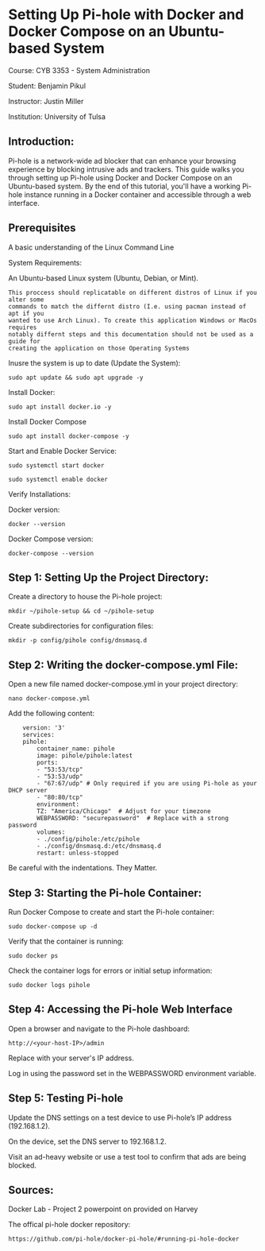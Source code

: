 # Setting Up Pi-hole with Docker and Docker Compose on an Ubuntu-based System

Course: CYB 3353 - System Administration

Student: Benjamin Pikul

Instructor: Justin Miller

Institution: University of Tulsa

## Introduction:
Pi-hole is a network-wide ad blocker that can enhance your browsing experience by blocking intrusive ads and trackers. This guide walks you through setting up Pi-hole using Docker and Docker Compose on an Ubuntu-based system. By the end of this tutorial, you'll have a working Pi-hole instance running in a Docker container and accessible through a web interface.

## Prerequisites
A basic understanding of the Linux Command Line

System Requirements:

An Ubuntu-based Linux system (Ubuntu, Debian, or Mint).

    This proccess should replicatable on different distros of Linux if you alter some
    commands to match the differnt distro (I.e. using pacman instead of apt if you 
    wanted to use Arch Linux). To create this application Windows or MacOs requires 
    notably differnt steps and this documentation should not be used as a guide for 
    creating the application on those Operating Systems

Inusre the system is up to date (Update the System):

    sudo apt update && sudo apt upgrade -y

Install Docker:

    sudo apt install docker.io -y

Install Docker Compose

    sudo apt install docker-compose -y

Start and Enable Docker Service:

    sudo systemctl start docker
    
    sudo systemctl enable docker

Verify Installations:

Docker version:

    docker --version

Docker Compose version:

    docker-compose --version

## Step 1: Setting Up the Project Directory:
Create a directory to house the Pi-hole project:

    mkdir ~/pihole-setup && cd ~/pihole-setup

Create subdirectories for configuration files:

    mkdir -p config/pihole config/dnsmasq.d

## Step 2: Writing the docker-compose.yml File:

Open a new file named docker-compose.yml in your project directory:

    nano docker-compose.yml

Add the following content:

        version: '3'
        services:
        pihole:
            container_name: pihole
            image: pihole/pihole:latest
            ports:
            - "53:53/tcp"
            - "53:53/udp"
            - "67:67/udp" # Only required if you are using Pi-hole as your DHCP server
            - "80:80/tcp"
            environment:
            TZ: "America/Chicago"  # Adjust for your timezone
            WEBPASSWORD: "securepassword"  # Replace with a strong password
            volumes:
            - ./config/pihole:/etc/pihole
            - ./config/dnsmasq.d:/etc/dnsmasq.d
            restart: unless-stopped
            
Be careful with the indentations. They Matter.
          
## Step 3: Starting the Pi-hole Container:
Run Docker Compose to create and start the Pi-hole container:

    sudo docker-compose up -d

Verify that the container is running:

    sudo docker ps

Check the container logs for errors or initial setup information:

    sudo docker logs pihole

## Step 4: Accessing the Pi-hole Web Interface
Open a browser and navigate to the Pi-hole dashboard:

    http://<your-host-IP>/admin
    
Replace <your-host-IP> with your server's IP address.

Log in using the password set in the WEBPASSWORD environment variable.

## Step 5: Testing Pi-hole

Update the DNS settings on a test device to use Pi-hole’s IP address (192.168.1.2).

On the device, set the DNS server to 192.168.1.2.

Visit an ad-heavy website or use a test tool to confirm that ads are being blocked.

## Sources:
Docker Lab - Project 2 powerpoint on provided on Harvey

The offical pi-hole docker repository:

    https://github.com/pi-hole/docker-pi-hole/#running-pi-hole-docker
